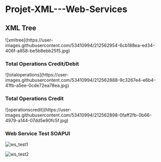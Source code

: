 # Projet-XML---Web-Services

<h2>XML Tree</h2>
![xmltree](https://user-images.githubusercontent.com/53410994/212562954-6cb188ea-ed34-406f-a858-be5b8ebb25f5.jpg)

<h3>Total Operations Credit/Debit</h3>
![totaloperations](https://user-images.githubusercontent.com/53410994/212562888-9c3267e4-e6b4-41fb-a5ee-0cde72ea78ea.jpg)

<h3>Total Operations Credit</h3>
![operationscredit](https://user-images.githubusercontent.com/53410994/212562898-0faff2fb-0b66-4979-a144-07dd5e90fc5f.jpg)

<h3>Web Service Test SOAPUI</h3>

![ws_test1](https://user-images.githubusercontent.com/53410994/212562544-a5f1281c-eac0-499c-a6b7-8f56d8a59749.jpg)

![ws_test2](https://user-images.githubusercontent.com/53410994/212562556-cc949853-c732-4b63-9e40-9710bfddadbe.jpg)
